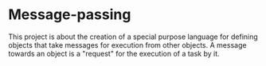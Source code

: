 # Message-passing
This project is about the creation of a special purpose language for defining objects that take messages for execution from other objects. A message towards an object is a "request"  for the execution of a task by it.
